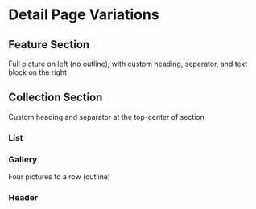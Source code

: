 # Detail Page Variations

## Feature Section

Full picture on left (no outline), with custom heading, separator, and text block on the right

## Collection Section

Custom heading and separator at the top-center of section

### List

### Gallery

Four pictures to a row (outline)

### Header

